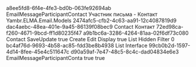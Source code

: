 ﻿<?xml version="1.0" encoding="utf-8"?>
<Entity xmlns:xsi="http://www.w3.org/2001/XMLSchema-instance" xmlns:xsd="http://www.w3.org/2001/XMLSchema">
  <Uid>a8ee5fd8-6f4e-4fe3-bd0b-063fe92694ab</Uid>
  <Name>EmailMessageParticipantContact</Name>
  <DisplayName>Участник письма - Контакт</DisplayName>
  <Namespace>Yambr.ELMA.Email.Models</Namespace>
  <BaseClassUid>2474afc5-cfb2-4c63-aa91-12c4087819d9</BaseClassUid>
  <Properties>
    <PropertyMetadata xsi:type="EntityPropertyMetadata">
      <Uid>dac4aebc-48ea-401e-9a45-86139f08bec9</Uid>
      <Name>Contact</Name>
      <DisplayName>Контакт</DisplayName>
      <TypeUid>72ed98ca-f260-4671-9bcd-ff1d80235f47</TypeUid>
      <SubTypeUid>a9b1bc6a-3286-4264-81aa-02f6df73c080</SubTypeUid>
      <Settings xsi:type="EntitySettings">
        <FieldName>Contact</FieldName>
        <CascadeMode>SaveUpdate</CascadeMode>
      </Settings>
      <Nullable>true</Nullable>
      <ViewSettings>
        <Attributes>
          <ViewAttribute>
            <ViewType>Create</ViewType>
          </ViewAttribute>
          <ViewAttribute>
            <ViewType>Edit</ViewType>
          </ViewAttribute>
          <ViewAttribute>
            <ViewType>Display</ViewType>
            <ReadOnly>true</ReadOnly>
          </ViewAttribute>
          <ViewAttribute>
            <ViewType>List</ViewType>
            <Visibility>Hidden</Visibility>
          </ViewAttribute>
          <ViewAttribute>
            <ViewType>Filter</ViewType>
          </ViewAttribute>
        </Attributes>
      </ViewSettings>
      <Order>0</Order>
    </PropertyMetadata>
  </Properties>
  <TableViews>
    <TableView>
      <Uid>bc4af76d-9693-4b58-ac85-fdd3be8b4938</Uid>
      <ViewType>List</ViewType>
    </TableView>
  </TableViews>
  <Type>Interface</Type>
  <ImplementationUid>99cb0b2d-1597-4d14-8fee-45e4c511647c</ImplementationUid>
  <IdTypeUid>d90a59af-7e47-48c5-8c4c-dad04834e6e3</IdTypeUid>
  <TableName>EmailMessageParticipantConta</TableName>
  <IsSoftDeletable>true</IsSoftDeletable>
  <ShowInCatalogList>true</ShowInCatalogList>
  <Actions />
</Entity>